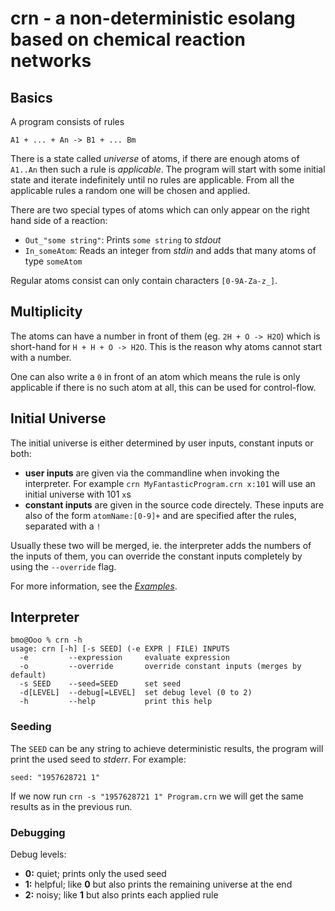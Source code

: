 # crn - a non-deterministic esolang based on chemical reaction networks

## Basics

A program consists of rules

    A1 + ... + An -> B1 + ... Bm

There is a state called *universe* of atoms, if there are enough atoms of
`A1..An` then such a rule is *applicable*. The program will start with some
initial state and iterate indefinitely until no rules are applicable. From all
the applicable rules a random one will be chosen and applied.

There are two special types of atoms which can only appear on the right hand
side of a reaction:

 - `Out_"some string"`: Prints `some string` to *stdout*
 - `In_someAtom`: Reads an integer from *stdin* and adds that many atoms of
   type `someAtom`

Regular atoms consist can only contain characters `[0-9A-Za-z_]`.

## Multiplicity

The atoms can have a number in front of them (eg. `2H + O -> H2O`) which is
short-hand for `H + H + O -> H2O`. This is the reason why atoms cannot start
with a number.

One can also write a `0` in front of an atom which means the rule is only
applicable if there is no such atom at all, this can be used for control-flow.

## Initial Universe

The initial universe is either determined by user inputs, constant inputs or
both:

  - **user inputs** are given via the commandline when invoking the
    interpreter. For example `crn MyFantasticProgram.crn x:101` will use an
    initial universe with 101 `x`s
  - **constant inputs** are given in the source code directely. These inputs
    are also of the form `atomName:[0-9]+` and are specified after the rules,
    separated with a `!`

Usually these two will be merged, ie. the interpreter adds the numbers of the
inputs of them, you can override the constant inputs completely by using the
`--override` flag.

For more information, see the [*Examples*](https://github.com/bforte/crn/tree/master/examples).

## Interpreter

    bmo@Ooo % crn -h
    usage: crn [-h] [-s SEED] (-e EXPR | FILE) INPUTS
      -e         --expression     evaluate expression
      -o         --override       override constant inputs (merges by default)
      -s SEED    --seed=SEED      set seed
      -d[LEVEL]  --debug[=LEVEL]  set debug level (0 to 2)
      -h         --help           print this help

### Seeding

The `SEED` can be any string to achieve deterministic results, the program will
print the used seed to *stderr*. For example:

    seed: "1957628721 1"

If we now run `crn -s "1957628721 1" Program.crn` we will get the same results
as in the previous run.

### Debugging

Debug levels:
  - **0:** quiet; prints only the used seed
  - **1:** helpful; like **0** but also prints the remaining universe at the end
  - **2:** noisy; like **1** but also prints each applied rule
